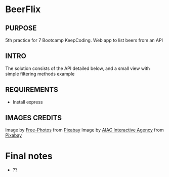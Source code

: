 # BeerFlix


## PURPOSE
5th practice for 7 Bootcamp KeepCoding. Web app to list beers from an API

## INTRO
The solution consists of the API detailed below, and a small view with simple filtering methods example

## REQUIREMENTS
* Install express


## IMAGES CREDITS
Image by <a href="https://pixabay.com/users/Free-Photos-242387/?utm_source=link-attribution&amp;utm_medium=referral&amp;utm_campaign=image&amp;utm_content=839865">Free-Photos</a> from <a href="https://pixabay.com/?utm_source=link-attribution&amp;utm_medium=referral&amp;utm_campaign=image&amp;utm_content=839865">Pixabay</a>
Image by <a href="https://pixabay.com/users/aiacPL-15853/?utm_source=link-attribution&amp;utm_medium=referral&amp;utm_campaign=image&amp;utm_content=199650">AIAC Interactive Agency</a> from <a href="https://pixabay.com/?utm_source=link-attribution&amp;utm_medium=referral&amp;utm_campaign=image&amp;utm_content=199650">Pixabay</a>

# Final notes
* ??